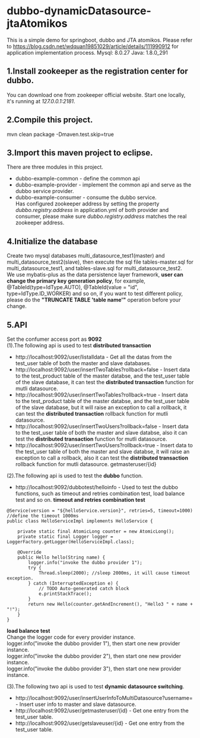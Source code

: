 # dubbo-dynamicDatasource-jtaAtomikos
This is a simple demo for springboot, dubbo and JTA atomikos. Please refer to https://blog.csdn.net/wdquan19851029/article/details/111990912 for application implementation process.
Mysql: 8.0.27
Java: 1.8.0_291
## 1.Install zookeeper as the registration center for dubbo.
You can download one from zookeeper official website. Start one locally, it's running at *127.0.0.1:2181*.

## 2.Compile this project.
mvn clean package -Dmaven.test.skip=true

## 3.Import this maven project to eclipse.
There are three modules in this project.
+ dubbo-example-common - define the common api
+ dubbo-example-provider - implement the common api and serve as the dubbo service provider.
+ dubbo-example-consumer - consume the dubbo service.  
Has configured zookeeper address by setting the property *dubbo.registry.address* in application.yml of both provider and consumer, please make sure *dubbo.registry.address* matches the real zookeeper address.

## 4.Initialize the database
Create two mysql databases multi_datasource_test1(master) and multi_datasource_test2(slave), then execute the sql file tables-master.sql for multi_datasource_test1, and tables-slave.sql for multi_datasource_test2.  
We use mybatis-plus as the data persistence layer framework, **user can change the primary key generation policy**, for example, @TableId(type=IdType.AUTO), @TableId(value = "id", type=IdType.ID_WORKER) and so on, if you want to test different policy, please do the **"TRUNCATE TABLE 'table name'"** operation before your change.

## 5.API
Set the confumer access port as **9092**  
(1).The following api is used to test **distributed transaction**
+ http://localhost:9092/user/listalldata - Get all the datas from the test_user table of both the master and slave databases.
+ http://localhost:9092/user/insertTwoTables?rollback=false - Insert data to the test_product table of the master databse, and the test_user table of the slave database, it can test the **distributed transaction** function for mutli datasource.
+ http://localhost:9092/user/insertTwoTables?rollback=true - Insert data to the test_product table of the master databse, and the test_user table of the slave database, but it will raise an exception to call a rollback, it can test the **distributed transaction** rollback function for mutli datasource.
+ http://localhost:9092/user/insertTwoUsers?rollback=false - Insert data to the test_user table of both the master and slave databse, also it can test the **distributed transaction** function for mutli datasource.
+ http://localhost:9092/user/insertTwoUsers?rollback=true - Insert data to the test_user table of both the master and slave databse, it will raise an exception to call a rollback, also it can test the **distributed transaction** rollback function for mutli datasource. getmasteruser/{id}  

(2).The following api is used to test the **dubbo** function.
+ http://localhost:9092/dubbotest/helloinfo - Used to test the dubbo functions, such as timeout and retries combination test, load balance test and so on.
**timeout and retries combination test**
```
@Service(version = "${helloService.version}", retries=5, timeout=1000) //define the timeout 1000ms
public class HelloServiceImpl implements HelloService {

    private static final AtomicLong counter = new AtomicLong();
    private static final Logger logger = LoggerFactory.getLogger(HelloServiceImpl.class);

    @Override
    public Hello hello(String name) {
    	logger.info("invoke the dubbo provider 1");
    	try {
			Thread.sleep(2000); //sleep 2000ms, it will cause timeout exception.
		} catch (InterruptedException e) {
			// TODO Auto-generated catch block
			e.printStackTrace();
		}
        return new Hello(counter.getAndIncrement(), "Hello3 " + name + "!");
    }
}
```
**load balance test**  
Change the logger code for every provider instance.  
logger.info("invoke the dubbo provider 1"), then start one new provider instance.  
logger.info("invoke the dubbo provider 2"), then start one new provider instance.  
logger.info("invoke the dubbo provider 3"), then start one new provider instance.  

(3).The following two api is used to test **dynamic datasource switching**.
+ http://localhost:9092/user/insertUserInfoToMultiDatasource?username= - Insert user info to master and slave datasource. 
+ http://localhost:9092/user/getmasteruser/{id} - Get one entry from the test_user table.  
+ http://localhost:9092/user/getslaveuser/{id} - Get one entry from the test_user table.





